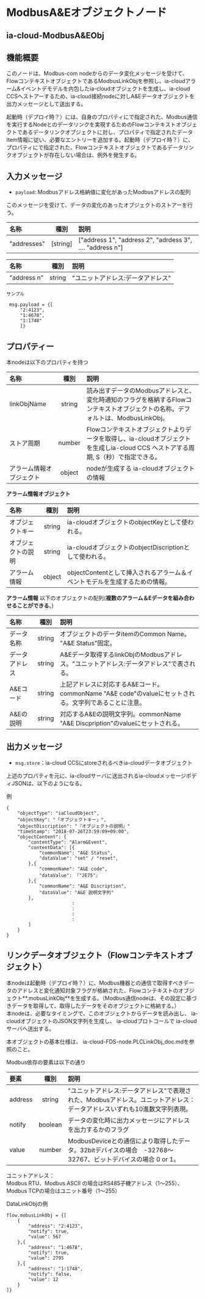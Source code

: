 # ModbusA&Eオブジェクトノード

## ia-cloud-ModbusA&EObj

## 機能概要

このノードは、Modbus-com nodeからのデータ変化メッセージを受けて、FlowコンテキストオブジェクトであるModbusLinkObjを参照し、ia-cloudアラーム&イベントデモデルを内包したia-cloudオブジェクトを生成し、ia-cloud CCSへストアーするため、ia-cloud接続nodeに対しA&Eデータオブジェクトを出力メッセージとして送出する。  

起動時（デプロイ時？）には、自身のプロパティにで指定された、Modbus通信を実行するNodeとのデータリンクを実現するためのFlowコンテキストオブジェクトであるデータリンクオブジェクトに対し、プロパティで指定されたデータItem情報に従い、必要なエントリーを追加する。起動時（デプロイ時？）に、プロパティにで指定された、Flowコンテキストオブジェクトであるデータリンクオブジェクトが存在しない場合は、例外を発生する。

## 入力メッセージ

* ``payload``: Modbusアドレス格納値に変化があったModbusアドレスの配列  

このメッセージを受けて、データの変化のあったオブジェクトのストアーを行う。

| 名称 | 種別 | 説明 |
|:----------|:-----:|:--------------------|
|"addresses"|[string]|["address 1", "address 2", "adrdess 3", .... "address n"]  

| 名称 | 種別 | 説明 |
|:----------|:-----:|:--------------------|
|"address n"|string|"ユニットアドレス:データアドレス"|

	サンプル
```
 msg.payload = {[
	 "2:4123",
	 "1:4678",
	 "1:1748"
	 ]}
```
## プロパティー

本nodeは以下のプロパティを持つ

| 名称 | 種別 | 説明 |
|:----------|:-----:|:--------------------|
| linkObjName|string|読み出すデータのModbusアドレスと、変化時通知のフラグを格納するFlowコンテキストオブジェクトの名称。デフォルトは、ModbusLinkObj。|
|ストア周期|number|Flowコンテキストオブジェクトよりデータを取得し、ia-cloudオブジェクトを生成しia-cloud CCS ヘストアする周期, S（秒）で指定できる。|
|アラーム情報オブジェクト|object| nodeが生成する ia-cloudオブジェクトの情報|

**アラーム情報オブジェクト**

| 名称 | 種別 | 説明 |
|:----------|:-----:|:--------------------|
|オブジェクトキー|string| ia-cloudオブジェクトのobjectKeyとして使われる。|
|オブジェクトの説明|string| ia-cloudオブジェクトのobjectDiscriptionとして使われる。|
|アラーム情報| object| objectContentとして挿入されるアラーム＆イベントモデルを生成するための情報。|

**アラーム情報**
以下のオブジェクトの配列(**複数のアラーム＆Eデータを組み合わせることができる**。)

| 名称 | 種別 | 説明 |
|:----------|:-----:|:--------------------|
|データ名称|string|オブジェクトのデータitemのCommon Name。 "A&E Status"固定。|
|データアドレス| string |A&Eデータ取得するlinkObjのModbusアドレス。"ユニットアドレス:データアドレス"で表される。|
|A&Eコード| string|上記アドレスに対応するA&Eコード。commonName "A&E  code"のvalueにセットされる。文字列であることに注意。|
|A&Eの説明|string|対応するA&Eの説明文字列。commonName "A&E Discpription"のvalueにセットされる。|


## 出力メッセージ

* ``msg.store``：ia-cloud CCSにstoreされるべきia-cloudデータオブジェクト

上述のプロパティを元に、ia-cloudサーバに送出されるia-cloudメッセージボディJSONは、以下のようになる。

例
```
{
	"objectType": "iaCloudObject",
	"objectKey": "「オブジェクトキー」",
	"objectDiscription": "『オブジェクトの説明』"
	"timeStamp": "2018-07-26T23:59:09+09:00",
	"objectContent": {
		"contentType": "Alarm&Event",
		"contentData": [{
			"commonName": "A&E Status",
			"dataValue": "set" / "reset",
		},{
			"commonName": "A&E code",
			"dataValue": 『"2E75"』
		},{
			"commonName": "A&E Discription",
			"dataValue": "A&E 説明文字列"
		},
						:
						:
						:
						:
		]
	}
}
```


## リンクデータオブジェクト（Flowコンテキストオブジェクト）　　
本nodeは起動時（デプロイ時？）に、Modbus機器との通信で取得すべきデータのアドレスと変化通知対象フラグが格納された、Flowコンテキストのオブジェクト**.mobusLinkObj**を生成する。（Modbus通信nodeは、その設定に基づきデータを取得して、取得したデータをそのオブジェクトに格納する。）  
本nodeは、必要なタイミングで、このオブジェクトからデータを読み出し、 ia-cloudオブジェクトのJSON文字列を生成し、 ia-cloudプロトコールで ia-cloudサーバへ送出する。

本オブジェクトの基本仕様は、 ia-cloud-FDS-node.PLCLinkObj_doc.mdを参照のこと。

Modbus依存の要素は以下の通り  

| 要素 | 種別 | 説明 |
|:----------|:-----:|:--------------------|
| address | string | "ユニットアドレス:データアドレス"で表現された、Modbusアドレス。ユニットアドレス：データアドレスいずれも10進数文字列表現。|
|notify| boolean |データの変化時に出力メッセージにアドレスを出力するかのフラグ|
|value| number |ModbusDeviceとの通信により取得したデータ。32bitデバイスの場合　-32768〜32767、ビットデバイスの場合 0 or 1。|

ユニットアドレス：  
Modbus RTU、Modbus ASCII の場合はRS485子機アドレス（1〜255）、Modbus TCPの場合はユニット番号（1〜255）

DataLinkObjの例
```
flow.mobusLinkObj = {[
	{
		"address": "2:4123",
		"notify": true,
		"value": 567
	},{
		"address": "1:4678",
		"notify": true,
		"value": 2795
	},{
		"address": "1:1748",
		"notify": false,
		"value": 12
	}
]}
```
